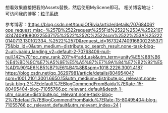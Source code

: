 


想看效果直接把我的Assets替换，然后使用MyScene即可。
相关博客地址：  
可访问我的博客：[粒子系统](https://blog.csdn.net/weixin_43912333/article/details/110425220)  

参考博客：(https://blog.csdn.net/toupiOfRivia/article/details/70768406?ops_request_misc=%257B%2522request%255Fid%2522%253A%2522167324740916800225537175%2522%252C%2522scm%2522%253A%252220140713.130102334..%2522%257D&request_id=167324740916800225537175&biz_id=0&utm_medium=distribute.pc_search_result.none-task-blog-2~all~baidu_landing_v2~default-2-70768406-null-null.142^v70^pc_new_rank,201^v4^add_ask&utm_term=unity%E5%88%B6%E4%BD%9C%E7%A5%9E%E5%A5%87%E7%9A%84%E7%B2%92%E5%AD%90%E6%B5%B7%E6%B4%8B&spm=1018.2226.3001.4187
https://blog.csdn.net/qq_36297981/article/details/80495404?spm=1001.2101.3001.6650.15&utm_medium=distribute.pc_relevant.none-task-blog-2%7Edefault%7EBlogCommendFromBaidu%7ERate-15-80495404-blog-71055766.pc_relevant_default&depth_1-utm_source=distribute.pc_relevant.none-task-blog-2%7Edefault%7EBlogCommendFromBaidu%7ERate-15-80495404-blog-71055766.pc_relevant_default&utm_relevant_index=24
)